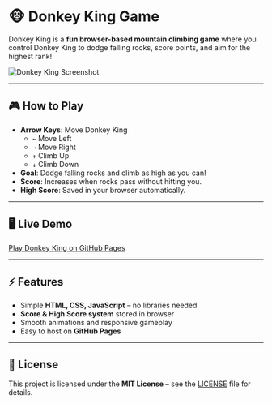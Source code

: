 # 🐵 Donkey King Game

Donkey King is a **fun browser-based mountain climbing game** where you control Donkey King to dodge falling rocks, score points, and aim for the highest rank!  

![Donkey King Screenshot](https://via.placeholder.com/400x300) <!-- Replace with real screenshot -->

---

## 🎮 How to Play
- **Arrow Keys**: Move Donkey King
  - `←` Move Left  
  - `→` Move Right  
  - `↑` Climb Up  
  - `↓` Climb Down  
- **Goal**: Dodge falling rocks and climb as high as you can!
- **Score**: Increases when rocks pass without hitting you.
- **High Score**: Saved in your browser automatically.

---

## 🖥️ Live Demo
[Play Donkey King on GitHub Pages](https://yourusername.github.io/donkey-king-game/)

---

## ⚡ Features
- Simple **HTML, CSS, JavaScript** – no libraries needed
- **Score & High Score system** stored in browser
- Smooth animations and responsive gameplay
- Easy to host on **GitHub Pages**

---

## 📜 License
This project is licensed under the **MIT License** – see the [LICENSE](LICENSE) file for details.

